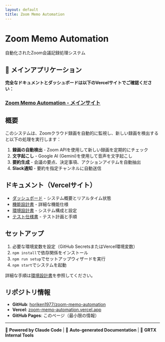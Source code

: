 ```yaml
---
layout: default
title: Zoom Memo Automation
---
```


# Zoom Memo Automation

自動化されたZoom会議記録処理システム

## 🚀 メインアプリケーション

**完全なドキュメントとダッシュボードは以下のVercelサイトでご確認ください：**

### [**Zoom Memo Automation - メインサイト**](https://zoom-memo-automation.vercel.app/)

## 概要

このシステムは、Zoomクラウド録画を自動的に監視し、新しい録画を検出すると以下の処理を実行します：

1. **録画の自動検出** - Zoom APIを使用して新しい録画を定期的にチェック
2. **文字起こし** - Google AI (Gemini)を使用して音声を文字起こし
3. **要約生成** - 会議の要点、決定事項、アクションアイテムを自動抽出
4. **Slack通知** - 要約を指定チャンネルに自動送信

## ドキュメント（Vercelサイト）

- [ダッシュボード](https://zoom-memo-automation.vercel.app/) - システム概要とリアルタイム状態
- [機能設計書](https://zoom-memo-automation.vercel.app/functional-design.html) - 詳細な機能仕様
- [環境設計書](https://zoom-memo-automation.vercel.app/environment-design.html) - システム構成と設定
- [テスト仕様書](https://zoom-memo-automation.vercel.app/test-specification.html) - テスト計画と手順

## セットアップ

1. 必要な環境変数を設定（GitHub SecretsまたはVercel環境変数）
2. `npm install`で依存関係をインストール
3. `npm run setup`でセットアップウィザードを実行
4. `npm start`でシステムを起動

詳細な手順は[環境設計書](https://zoom-memo-automation.vercel.app/environment-design.html)を参照してください。

## リポジトリ情報

- **GitHub**: [horiken1977/zoom-memo-automation](https://github.com/horiken1977/zoom-memo-automation)
- **Vercel**: [zoom-memo-automation.vercel.app](https://zoom-memo-automation.vercel.app/)
- **GitHub Pages**: このページ（最小限の情報）

---

🤖 **Powered by Claude Code** | 📝 **Auto-generated Documentation** | 🚀 **GRTX Internal Tools**